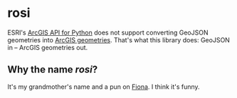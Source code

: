 # rosi

ESRI's [ArcGIS API for Python](https://developers.arcgis.com/python/) does not support converting GeoJSON geometries into [ArcGIS geometries](https://esri.github.io/arcgis-python-api/apidoc/html/arcgis.geometry.html). That's what this library does: GeoJSON in – ArcGIS geometries out. 


## Why the name _rosi_?

It's my grandmother's name and a pun on [Fiona](https://github.com/Toblerity/Fiona). I think it's funny. 
